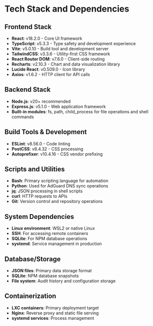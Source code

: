 # Tech Stack and Dependencies

## Frontend Stack
- **React**: v18.2.0 - Core UI framework
- **TypeScript**: v5.3.3 - Type safety and development experience
- **Vite**: v5.0.10 - Build tool and development server
- **TailwindCSS**: v3.3.6 - Utility-first CSS framework
- **React Router DOM**: v7.6.0 - Client-side routing
- **Recharts**: v2.10.3 - Chart and data visualization library
- **Lucide React**: v0.509.0 - Icon library
- **Axios**: v1.6.2 - HTTP client for API calls

## Backend Stack
- **Node.js**: v20+ recommended
- **Express.js**: v5.1.0 - Web application framework
- **Built-in modules**: fs, path, child_process for file operations and shell commands

## Build Tools & Development
- **ESLint**: v8.56.0 - Code linting
- **PostCSS**: v8.4.32 - CSS processing
- **Autoprefixer**: v10.4.16 - CSS vendor prefixing

## Scripts and Utilities
- **Bash**: Primary scripting language for automation
- **Python**: Used for AdGuard DNS sync operations
- **jq**: JSON processing in shell scripts
- **curl**: HTTP requests to APIs
- **Git**: Version control and repository operations

## System Dependencies
- **Linux environment**: WSL2 or native Linux
- **SSH**: For accessing remote containers
- **SQLite**: For NPM database operations
- **systemd**: Service management in production

## Database/Storage
- **JSON files**: Primary data storage format
- **SQLite**: NPM database snapshots
- **File system**: Audit history and configuration storage

## Containerization
- **LXC containers**: Primary deployment target
- **Nginx**: Reverse proxy and static file serving
- **systemd services**: Process management